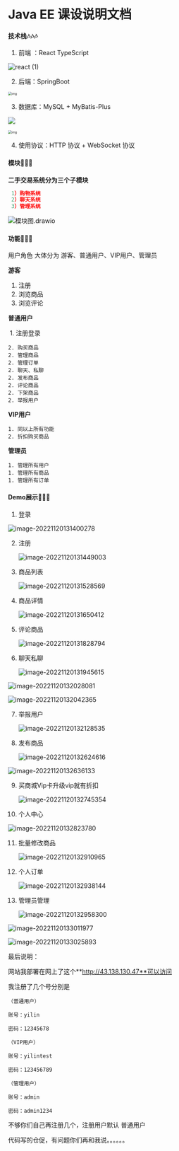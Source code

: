 # Java EE 课设说明文档

#### 技术栈🎶🎶🎶



1. 前端 ：React TypeScript

![react (1)](https://xingqiu-tuchuang-1256524210.cos.ap-shanghai.myqcloud.com/12570/react%20(1).png)

2. 后端：SpringBoot

<img src="https://xingqiu-tuchuang-1256524210.cos.ap-shanghai.myqcloud.com/12570/u=1509873886,1995590145&fm=253&fmt=auto&app=138&f=PNG" alt="img" style="zoom:50%;" />

3. 数据库：MySQL + MyBatis-Plus



![](https://xingqiu-tuchuang-1256524210.cos.ap-shanghai.myqcloud.com/12570/mysql.png)

<img src="https://xingqiu-tuchuang-1256524210.cos.ap-shanghai.myqcloud.com/12570/u=1782782315,1184300429&fm=253&fmt=auto&app=138&f=PNG" alt="img" style="zoom:50%;" />

4. 使用协议：HTTP 协议 + WebSocket 协议



#### 模块🧩🧩🧩

**二手交易系统分为三个子模块**

``` javascript
 1）购物系统 
 2）聊天系统 
 3）管理系统
```

![模块图.drawio](https://xingqiu-tuchuang-1256524210.cos.ap-shanghai.myqcloud.com/12570/%E6%A8%A1%E5%9D%97%E5%9B%BE.drawio.png)

#### 功能👑👑👑

用户角色 大体分为 游客、普通用户、VIP用户、管理员

**游客**

1. 注册
2. 浏览商品
3. 浏览评论

**普通用户**

​	1. 注册登录

	2. 购买商品
	2. 管理商品
	2. 管理订单
	2. 聊天、私聊
	2. 发布商品
	2. 评论商品
	2. 下架商品
	2. 举报用户

**VIP用户**

 	1. 同以上所有功能
 	2. 折扣购买商品

**管理员**

	1. 管理所有用户
	1. 管理所有商品
	1. 管理所有订单

#### Demo展示🤗🤗🤗

1. 登录

![image-20221120131400278](https://xingqiu-tuchuang-1256524210.cos.ap-shanghai.myqcloud.com/12570/image-20221120131400278.png)

2. 注册

   ![image-20221120131449003](https://xingqiu-tuchuang-1256524210.cos.ap-shanghai.myqcloud.com/12570/image-20221120131449003.png)

3. 商品列表

   ![image-20221120131528569](https://xingqiu-tuchuang-1256524210.cos.ap-shanghai.myqcloud.com/12570/image-20221120131528569.png)

4. 商品详情

   ![image-20221120131650412](https://xingqiu-tuchuang-1256524210.cos.ap-shanghai.myqcloud.com/12570/image-20221120131650412.png)

5. 评论商品

   ![image-20221120131828794](https://xingqiu-tuchuang-1256524210.cos.ap-shanghai.myqcloud.com/12570/image-20221120131828794.png)

6. 聊天私聊

   ![image-20221120131945615](https://xingqiu-tuchuang-1256524210.cos.ap-shanghai.myqcloud.com/12570/image-20221120131945615.png)

![image-20221120132028081](https://xingqiu-tuchuang-1256524210.cos.ap-shanghai.myqcloud.com/12570/image-20221120132028081.png)

![image-20221120132042365](https://xingqiu-tuchuang-1256524210.cos.ap-shanghai.myqcloud.com/12570/image-20221120132042365.png)

7. 举报用户

   ![image-20221120132128535](https://xingqiu-tuchuang-1256524210.cos.ap-shanghai.myqcloud.com/12570/image-20221120132128535.png)

8. 发布商品

   ![image-20221120132624616](https://xingqiu-tuchuang-1256524210.cos.ap-shanghai.myqcloud.com/12570/image-20221120132624616.png)

![image-20221120132636133](https://xingqiu-tuchuang-1256524210.cos.ap-shanghai.myqcloud.com/12570/image-20221120132636133.png)

9. 买商城Vip卡升级vip就有折扣

   ![image-20221120132745354](https://xingqiu-tuchuang-1256524210.cos.ap-shanghai.myqcloud.com/12570/image-20221120132745354.png)

10. 个人中心

![image-20221120132823780](https://xingqiu-tuchuang-1256524210.cos.ap-shanghai.myqcloud.com/12570/image-20221120132823780.png)

11. 批量修改商品

    ![image-20221120132910965](https://xingqiu-tuchuang-1256524210.cos.ap-shanghai.myqcloud.com/12570/image-20221120132910965.png)

12. 个人订单

    ![image-20221120132938144](https://xingqiu-tuchuang-1256524210.cos.ap-shanghai.myqcloud.com/12570/image-20221120132938144.png)

13. 管理员管理

    ![image-20221120132958300](https://xingqiu-tuchuang-1256524210.cos.ap-shanghai.myqcloud.com/12570/image-20221120132958300.png)

![image-20221120133011977](https://xingqiu-tuchuang-1256524210.cos.ap-shanghai.myqcloud.com/12570/image-20221120133011977.png)



![image-20221120133025893](https://xingqiu-tuchuang-1256524210.cos.ap-shanghai.myqcloud.com/12570/image-20221120133025893.png)





最后说明：

网站我部署在网上了这个**http://43.138.130.47**可以访问



我注册了几个号分别是

```
（普通用户）

账号：yilin

密码：12345678
```

```
（VIP用户）

账号：yilintest

密码：123456789
```

```
（管理用户）

账号：admin

密码：admin1234
```



不够你们自己再注册几个，注册用户默认 普通用户

代码写的仓促，有问题你们再和我说。。。。。。